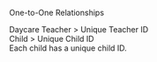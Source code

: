 One-to-One Relationships

Daycare Teacher > Unique Teacher ID <br>
Child > Unique Child ID<br>
Each child has a unique child ID.<br>

